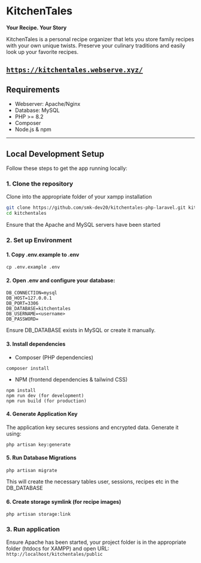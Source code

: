 # KitchenTales

**Your Recipe. Your Story**  

KitchenTales is a personal recipe organizer that lets you store family recipes with your own unique twists. Preserve your culinary traditions and easily look up your favorite recipes.

[`https://kitchentales.webserve.xyz/`](https://kitchentales.webserve.xyz/)
---

## Requirements

- Webserver: Apache/Nginx 
- Database: MySQL  
- PHP >= 8.2 
- Composer  
- Node.js & npm  

---

## Local Development Setup

Follow these steps to get the app running locally:

### 1. Clone the repository
Clone into the appropriate folder of your xampp installation
```bash
git clone https://github.com/smk-dev20/kitchentales-php-laravel.git kitchentales
cd kitchentales
```
Ensure that the Apache and MySQL servers have been started

### 2. Set up Environment
#### 1. Copy .env.example to .env
```
cp .env.example .env
```
#### 2. Open .env and configure your database:
```
DB_CONNECTION=mysql
DB_HOST=127.0.0.1
DB_PORT=3306
DB_DATABASE=kitchentales
DB_USERNAME=<username>
DB_PASSWORD=
```
Ensure DB_DATABASE exists in MySQL or create it manually.

#### 3. Install dependencies

- Composer (PHP dependencies)
```
composer install
```
- NPM (frontend dependencies & tailwind CSS)
```
npm install
npm run dev (for development)
npm run build (for production)
```

#### 4. Generate Application Key
The application key secures sessions and encrypted data. Generate it using:
```
php artisan key:generate
```

#### 5. Run Database Migrations
```
php artisan migrate
```
This will create the necessary tables user, sessions, recipes etc in the DB_DATABASE
#### 6. Create storage symlink (for recipe images)
```
php artisan storage:link
```

### 3. Run application
Ensure Apache has been started, your project folder is in the appropriate folder (htdocs for XAMPP) and open URL:
`http://localhost/kitchentales/public`

